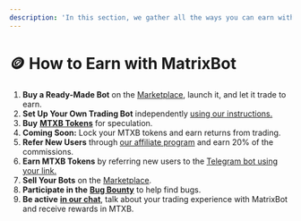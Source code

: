 ```yaml
---
description: 'In this section, we gather all the ways you can earn with our project:'
---
```


# 🪙 How to Earn with MatrixBot

1. **Buy a Ready-Made Bot** on the [Marketplace](https://matrixbot.io/market), launch it, and let it trade to earn.
2. **Set Up Your Own Trading Bot** independently [using our instructions.](creation-and-edit-bots.md)
3. **Buy** [**MTXB Tokens**](mtxb-token/) for speculation.
4. **Coming Soon:** Lock your MTXB tokens and earn returns from trading.
5. **Refer New Users** through [our affiliate program](how-to-earn-with-matrixbot/affiliate-program.md) and earn 20% of the commissions.
6. **Earn MTXB Tokens** by referring new users to the [Telegram bot using your link.](https://t.me/matrixbotio\_eng/88)
7. **Sell Your Bots** on the [Marketplace](https://matrixbot.io/market).
8. **Participate in the** [**Bug Bounty**](https://t.me/matrixbotio\_eng/93) to help find bugs.
9. **Be active** [**in our chat**](https://t.me/matrixbotio\_eng\_chat), talk about your trading experience with MatrixBot and receive rewards in MTXB.
